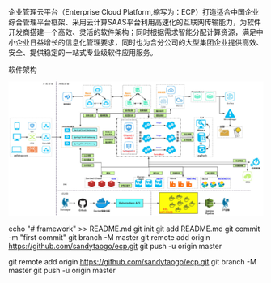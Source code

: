 企业管理云平台（Enterprise Cloud Platform,缩写为：ECP）打造适合中国企业综合管理平台框架、采用云计算SAAS平台利用高速化的互联网传输能力，为软件开发商搭建一个高效、灵活的软件架构；同时根据需求智能分配计算资源，满足中小企业日益增长的信息化管理要求，同时也为含分公司的大型集团企业提供高效、安全、提供稳定的一站式专业级软件应用服务。

软件架构
<p align="center">
	<img src="architecture.png" />
</p>

echo "# framework" >> README.md
git init
git add README.md
git commit -m "first commit"
git branch -M master
git remote add origin https://github.com/sandytaogo/ecp.git
git push -u origin master


git remote add origin https://github.com/sandytaogo/ecp.git
git branch -M master
git push -u origin master